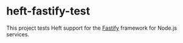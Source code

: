 # heft-fastify-test

This project tests Heft support for the [Fastify](https://www.fastify.io/) framework for Node.js services.
